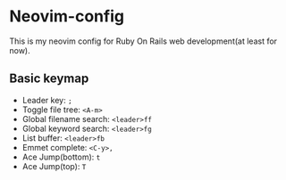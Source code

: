 
# Neovim-config
This is my neovim config for Ruby On Rails web development(at least for now).

## Basic keymap
- Leader key: `;`
- Toggle file tree: `<A-m>`
- Global filename search: `<leader>ff`
- Global keyword search: `<leader>fg`
- List buffer: `<leader>fb`
- Emmet complete: `<C-y>,`
- Ace Jump(bottom): `t`
- Ace Jump(top): `T`
